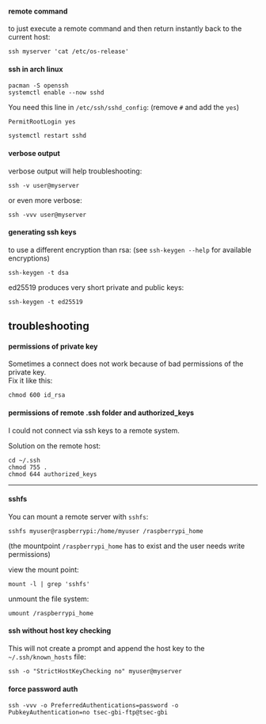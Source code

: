 #### remote command

to just execute a remote command and then return instantly back to the current host:
```
ssh myserver 'cat /etc/os-release'
```

#### ssh in arch linux
```
pacman -S openssh
systemctl enable --now sshd
```

You need this line in `/etc/ssh/sshd_config`: (remove `#` and add the `yes`)
```
PermitRootLogin yes
```

```
systemctl restart sshd
```

#### verbose output

verbose output will help troubleshooting:
```
ssh -v user@myserver
```
or even more verbose:
```
ssh -vvv user@myserver
```

#### generating ssh keys

to use a different encryption than rsa: (see `ssh-keygen --help` for available encryptions)
```
ssh-keygen -t dsa
```

ed25519 produces very short private and public keys:
```
ssh-keygen -t ed25519
```
## troubleshooting

#### permissions of private key

Sometimes a connect does not work because of bad permissions of the private key.\
Fix it like this:
```
chmod 600 id_rsa
```

#### permissions of remote .ssh folder and authorized_keys

I could not connect via ssh keys to a remote system.

Solution on the remote host:
```
cd ~/.ssh
chmod 755 .
chmod 644 authorized_keys
```

---

#### sshfs

You can mount a remote server with `sshfs`:
```
sshfs myuser@raspberrypi:/home/myuser /raspberrypi_home
```
(the mountpoint `/raspberrypi_home` has to exist and the user needs write permissions)

view the mount point:
```
mount -l | grep 'sshfs'
```
unmount the file system:
```
umount /raspberrypi_home
```

#### ssh without host key checking

This will not create a prompt and append the host key to the `~/.ssh/known_hosts` file:
```
ssh -o "StrictHostKeyChecking no" myuser@myserver
```

#### force password auth

```
ssh -vvv -o PreferredAuthentications=password -o PubkeyAuthentication=no tsec-gbi-ftp@tsec-gbi
```